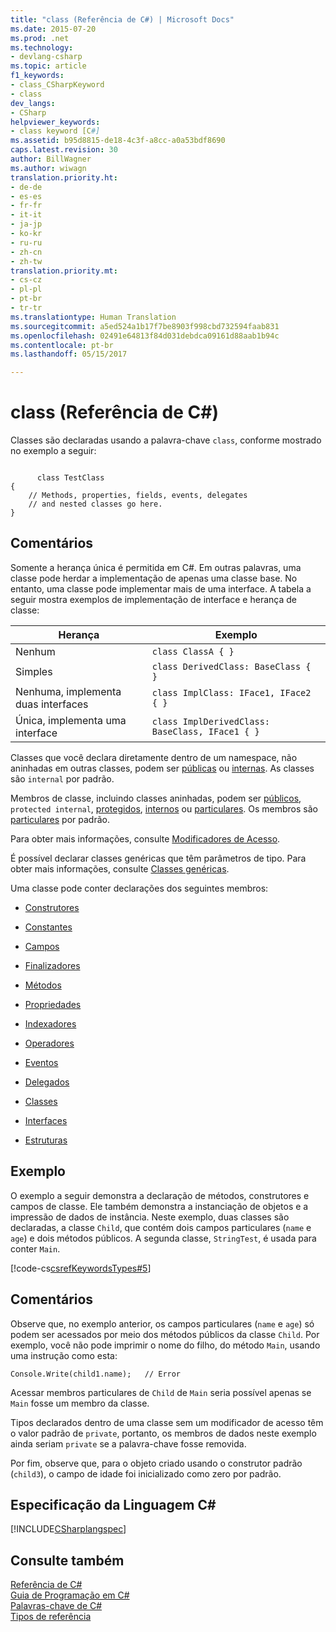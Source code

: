 ```yaml
---
title: "class (Referência de C#) | Microsoft Docs"
ms.date: 2015-07-20
ms.prod: .net
ms.technology:
- devlang-csharp
ms.topic: article
f1_keywords:
- class_CSharpKeyword
- class
dev_langs:
- CSharp
helpviewer_keywords:
- class keyword [C#]
ms.assetid: b95d8815-de18-4c3f-a8cc-a0a53bdf8690
caps.latest.revision: 30
author: BillWagner
ms.author: wiwagn
translation.priority.ht:
- de-de
- es-es
- fr-fr
- it-it
- ja-jp
- ko-kr
- ru-ru
- zh-cn
- zh-tw
translation.priority.mt:
- cs-cz
- pl-pl
- pt-br
- tr-tr
ms.translationtype: Human Translation
ms.sourcegitcommit: a5ed524a1b17f7be8903f998cbd732594faab831
ms.openlocfilehash: 02491e64813f84d031debdca09161d88aab1b94c
ms.contentlocale: pt-br
ms.lasthandoff: 05/15/2017

---
```

# <a name="class-c-reference"></a>class (Referência de C#)
Classes são declaradas usando a palavra-chave `class`, conforme mostrado no exemplo a seguir:  
  
```  
  
      class TestClass  
{  
    // Methods, properties, fields, events, delegates   
    // and nested classes go here.  
}  
```  
  
## <a name="remarks"></a>Comentários  
 Somente a herança única é permitida em C#. Em outras palavras, uma classe pode herdar a implementação de apenas uma classe base. No entanto, uma classe pode implementar mais de uma interface. A tabela a seguir mostra exemplos de implementação de interface e herança de classe:  
  
|Herança|Exemplo|  
|-----------------|-------------|  
|Nenhum|`class ClassA { }`|  
|Simples|`class DerivedClass: BaseClass { }`|  
|Nenhuma, implementa duas interfaces|`class ImplClass: IFace1, IFace2 { }`|  
|Única, implementa uma interface|`class ImplDerivedClass: BaseClass, IFace1 { }`|  
  
 Classes que você declara diretamente dentro de um namespace, não aninhadas em outras classes, podem ser [públicas](../../../csharp/language-reference/keywords/public.md) ou [internas](../../../csharp/language-reference/keywords/internal.md). As classes são `internal` por padrão.  
  
 Membros de classe, incluindo classes aninhadas, podem ser [públicos](../../../csharp/language-reference/keywords/public.md), `protected internal`, [protegidos](../../../csharp/language-reference/keywords/protected.md), [internos](../../../csharp/language-reference/keywords/internal.md) ou [particulares](../../../csharp/language-reference/keywords/private.md). Os membros são [particulares](../../../csharp/language-reference/keywords/private.md) por padrão.  
  
 Para obter mais informações, consulte [Modificadores de Acesso](../../../csharp/programming-guide/classes-and-structs/access-modifiers.md).  
  
 É possível declarar classes genéricas que têm parâmetros de tipo. Para obter mais informações, consulte [Classes genéricas](../../../csharp/programming-guide/generics/generic-classes.md).  
  
 Uma classe pode conter declarações dos seguintes membros:  
  
-   [Construtores](../../../csharp/programming-guide/classes-and-structs/constructors.md)  
  
-   [Constantes](../../../csharp/programming-guide/classes-and-structs/constants.md)  
  
-   [Campos](../../../csharp/programming-guide/classes-and-structs/fields.md)  
  
-   [Finalizadores](../../../csharp/programming-guide/classes-and-structs/destructors.md)  

-   [Métodos](../../../csharp/programming-guide/classes-and-structs/methods.md)  
  
-   [Propriedades](../../../csharp/programming-guide/classes-and-structs/properties.md)  
  
-   [Indexadores](../../../csharp/programming-guide/indexers/index.md)  
  
-   [Operadores](../../../csharp/programming-guide/statements-expressions-operators/operators.md)  
  
-   [Eventos](../../../csharp/programming-guide/events/index.md)  
  
-   [Delegados](../../../csharp/programming-guide/delegates/index.md)  
  
-   [Classes](../../../csharp/programming-guide/classes-and-structs/classes.md)  
  
-   [Interfaces](../../../csharp/programming-guide/interfaces/index.md)  
  
-   [Estruturas](../../../csharp/programming-guide/classes-and-structs/structs.md)  
  
## <a name="example"></a>Exemplo  
 O exemplo a seguir demonstra a declaração de métodos, construtores e campos de classe. Ele também demonstra a instanciação de objetos e a impressão de dados de instância. Neste exemplo, duas classes são declaradas, a classe `Child`, que contém dois campos particulares (`name` e `age`) e dois métodos públicos. A segunda classe, `StringTest`, é usada para conter `Main`.  
  
 [!code-cs[csrefKeywordsTypes#5](../../../csharp/language-reference/keywords/codesnippet/CSharp/class_1.cs)]  
  
## <a name="comments"></a>Comentários  
 Observe que, no exemplo anterior, os campos particulares (`name` e `age`) só podem ser acessados por meio dos métodos públicos da classe `Child`. Por exemplo, você não pode imprimir o nome do filho, do método `Main`, usando uma instrução como esta:  
  
```  
Console.Write(child1.name);   // Error  
```  
  
 Acessar membros particulares de `Child` de `Main` seria possível apenas se `Main` fosse um membro da classe.  
  
 Tipos declarados dentro de uma classe sem um modificador de acesso têm o valor padrão de `private`, portanto, os membros de dados neste exemplo ainda seriam `private` se a palavra-chave fosse removida.  
  
 Por fim, observe que, para o objeto criado usando o construtor padrão (`child3`), o campo de idade foi inicializado como zero por padrão.  
  
## <a name="c-language-specification"></a>Especificação da Linguagem C#  
 [!INCLUDE[CSharplangspec](../../../csharp/language-reference/keywords/includes/csharplangspec_md.md)]  
  
## <a name="see-also"></a>Consulte também  
 [Referência de C#](../../../csharp/language-reference/index.md)   
 [Guia de Programação em C#](../../../csharp/programming-guide/index.md)   
 [Palavras-chave de C#](../../../csharp/language-reference/keywords/index.md)   
 [Tipos de referência](../../../csharp/language-reference/keywords/reference-types.md)
